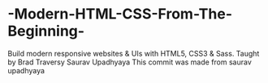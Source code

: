 # -Modern-HTML-CSS-From-The-Beginning-
Build modern responsive websites &amp; UIs with HTML5, CSS3 &amp; Sass. Taught by Brad Traversy
Saurav Upadhyaya 
This commit was made from saurav upadhyaya